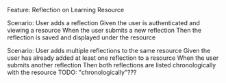 Feature: Reflection on Learning Resource

  Scenario: User adds a reflection
    Given the user is authenticated and viewing a resource
    When the user submits a new reflection
    Then the reflection is saved and displayed under the resource

  Scenario: User adds multiple reflections to the same resource
    Given the user has already added at least one reflection to a resource
    When the user submits another reflection
    Then both reflections are listed chronologically with the resource
                               TODO: "chronologically"???